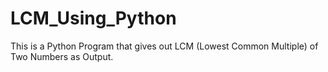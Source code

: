 # LCM_Using_Python
This is a Python Program that gives out LCM (Lowest Common Multiple) of Two Numbers as Output.
